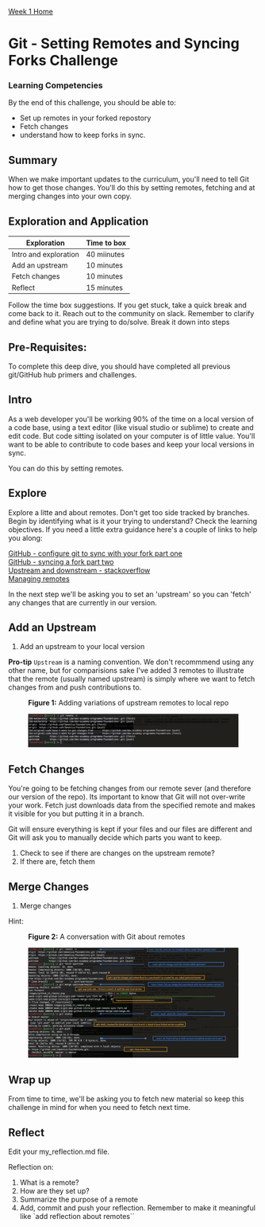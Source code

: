 [Week 1 Home](../)

# Git - Setting Remotes and Syncing Forks Challenge

### Learning Competencies
By the end of this challenge, you should be able to:

- Set up remotes in your forked repostory
- Fetch changes 
- understand how to keep forks in sync. 

## Summary
When we make important updates to the curriculum, you'll need to tell Git how to get those changes. 
You'll do this by setting remotes, fetching and at merging changes into your own copy. 


## Exploration and Application

Exploration | Time to box |
------------|----------|
Intro and exploration| 40 miinutes
Add an upstream | 10 minutes
Fetch changes | 10 minutes 
Reflect | 15 minutes |

Follow the time box suggestions. If you get stuck, take a quick break and come back to it. Reach out to the community on slack. Remember to clarify and define what you are trying to do/solve. Break it down into steps

## Pre-Requisites:
To complete this deep dive, you should have completed all previous git/GitHub hub primers and challenges. 

## Intro 
As a web developer you'll be working 90% of the time on a local version of a code base, using a text editor (like visual studio or sublime) to create and edit code. But code sitting isolated on your computer is of little value. You'll want to be able to contribute to code bases and keep your local versions in sync. 

You can do this by setting remotes.

## Explore 
Explore a litte and about remotes. Don't get too side tracked by branches. Begin by identifying what is it your trying to understand? Check the learning objectives. If you need a little extra guidance  here's a couple of links to help you along: 

[GitHub - configure git to sync with your fork part one](https://help.github.com/articles/fork-a-repo/#step-3-configure-git-to-sync-your-fork-with-the-original-spoon-knife-repository)  
[GitHub - syncing a fork part two](https://help.github.com/articles/syncing-a-fork/)  
[Upstream and downstream - stackoverflow](https://stackoverflow.com/questions/2739376/definition-of-downstream-and-upstream)  
[Managing remotes](https://help.github.com/categories/managing-remotes)  

In the next step we'll be asking you to set an 'upstream' so you can 'fetch' any changes that are currently in our version. 

## Add an Upstream
1. Add an upstream to your local version

__Pro-tip__ `Upstream` is a naming convention. We don't recommmend using any other name, but for comparisions sake I've added 3 remotes to illustrate that the remote (usually named upstream) is simply where we want to fetch changes from and push contributions to. 

<figure>
  <figcaption>
    <p><strong>Figure 1:</strong> Adding variations of upstream remotes to local repo</p>
  </figcaption>
  <img src="../../images/github_11_remote.png" alt="adding remotes"><br>
</figure>


## Fetch Changes 
You're going to be fetching changes from our remote sever (and therefore our version of the repo). Its important to know that Git will not over-write your work. Fetch just downloads data from the specified remote and makes it visible for you but putting it in a branch.

Git will ensure everything is kept if your files and our files are different and Git will ask you to manually decide which parts you want to keep. 

1. Check to see if there are changes on the upstream remote?
2. If there are, fetch them

## Merge Changes 
1. Merge changes

Hint:
<figure>
  <figcaption>
    <p><strong>Figure 2:</strong> A conversation with Git about remotes</p>
  </figcaption>
  <img src="../../images/github_12_fetch_convo.png" alt="adding remotes"><br>
</figure>

## Wrap up 
From time to time, we'll be asking you to fetch new material so keep this challenge in mind for when you need to fetch next time. 

## Reflect
Edit your my_reflection.md file. 

Reflection on:

1. What is a remote?
2. How are they set up?
3. Summarize the purpose of a remote
4. Add, commit and push your reflection. Remember to make it meaningful like `add reflection about remotes``


